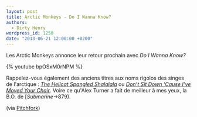 ```yaml
---
layout: post
title: Arctic Monkeys - Do I Wanna Know?
authors:
  - Dirty Henry
wordpress_id: 1250
date: "2013-06-21 12:00:00 +0200"
---
```


Les Arctic Monkeys annonce leur retour prochain avec _Do I Wanna Know?_

{% youtube bpOSxM0rNPM %}

Rappelez-vous également des anciens titres aux noms rigolos des singes de
l'arctique : [_The Hellcat Spangled Shalalala_](872) ou [*Don’t Sit Down ‘Cause
I’ve Moved Your Chair*](823). Voire ce qu'Alex Turner a fait de meilleur à mes
yeux, la B.O. de [_Submarine_->879).

(via
[Pitchfork](http://pitchfork.com/news/51224-listen-new-arctic-monkeys-do-i-wanna-know/))
